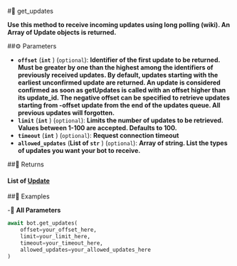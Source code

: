 #🔧 get_updates

**Use this method to receive incoming updates using long polling (wiki). An Array of Update objects is returned.**

##⚙️ Parameters

- **`offset`** (**`int`** ) (`optional`): **Identifier of the first update to be returned. Must be greater by one than the highest among the identifiers of previously received updates.
By default, updates starting with the earliest unconfirmed update are returned. An update is considered confirmed as soon as getUpdates is called with an offset
higher than its update_id. The negative offset can be specified to retrieve updates starting from -offset update from the end of the updates queue.
All previous updates will forgotten.**
- **`limit`** (**`int`** ) (`optional`): **Limits the number of updates to be retrieved. Values between 1-100 are accepted. Defaults to 100.**
- **`timeout`** (**`int`** ) (`optional`): **Request connection timeout**
- **`allowed_updates`** (**List of `str`** ) (`optional`): **Array of string. List the types of updates you want your bot to receive.**

##📲 Returns

#### List of [Update](../types/Update.md)

##📀 Examples


-🔋 **All Parameters**

```python
await bot.get_updates(
    offset=your_offset_here,
    limit=your_limit_here,
    timeout=your_timeout_here,
    allowed_updates=your_allowed_updates_here
)
```
